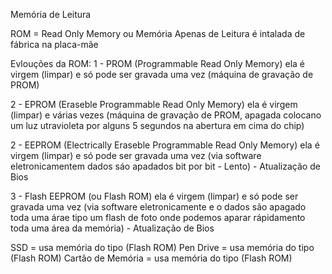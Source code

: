 Memória de Leitura

ROM = Read Only Memory ou Memória Apenas de Leitura
é intalada de fábrica na placa-mãe

Evlouções da ROM:
1 - PROM (Programmable Read Only Memory) ela é virgem (limpar) e só pode ser gravada uma vez (máquina de gravação de PROM)

2 - EPROM (Eraseble Programmable Read Only Memory) ela é virgem (limpar) e várias vezes (máquina de gravação de PROM, apagada colocano um luz utravioleta por alguns 5 segundos na abertura em cima do chip)

2 - EEPROM (Electrically Eraseble Programmable Read Only Memory) ela é virgem (limpar) e só pode ser gravada uma vez (via software eletronicamentem dados sáo apadados bit por bit - Lento) - Atualização de Bios

3 - Flash EEPROM (ou Flash ROM) ela é virgem (limpar) e só pode ser gravada uma vez (via software eletronicamente e o dados são apagado toda uma árae tipo um flash de foto onde podemos aparar rápidamento toda uma área da memória) - Atualização de Bios

SSD = usa memória do tipo (Flash ROM) 
Pen Drive = usa memória do tipo (Flash ROM) 
Cartão de Memória  = usa memória do tipo (Flash ROM) 